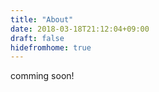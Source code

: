 ```yaml
---
title: "About"
date: 2018-03-18T21:12:04+09:00
draft: false
hidefromhome: true
---
```

comming soon!

